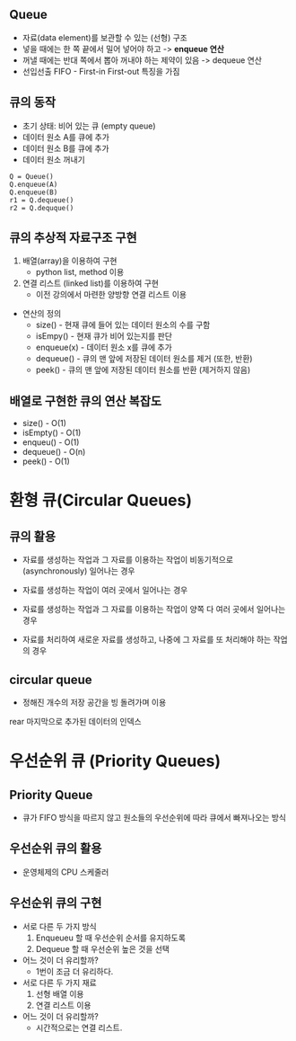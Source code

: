 Queue
-------
- 자료(data element)를 보관할 수 있는 (선형) 구조
- 넣을 때에는 한 쪽 끝에서 밀어 넣어야 하고 -> **enqueue 연산**
- 꺼낼 때에는 반대 쪽에서 뽑아 꺼내야 하는 제약이 있음 -> dequeue 연산
- 선입선출 FIFO - First-in First-out 특징을 가짐

큐의 동작
-------
- 초기 상태: 비어 있는 큐 (empty queue)
- 데이터 원소 A를 큐에 추가
- 데이터 원소 B를 큐에 추가
- 데이터 원소 꺼내기
```
Q = Queue()
Q.enqueue(A)
Q.enqueue(B)
r1 = Q.dequeue()
r2 = Q.dequque()
```

큐의 추상적 자료구조 구현
--------
1. 배열(array)을 이용하여 구현
	- python list, method 이용
2. 연결 리스트 (linked list)를 이용하여 구현
	- 이전 강의에서 마련한 양방향 연결 리스트 이용

- 연산의 정의
	- size() - 현재 큐에 들어 있는 데이터 원소의 수를 구함
	- isEmpy() - 현재 큐가 비어 있는지를 판단
	- enqueue(x) - 데이터 원소 x를 큐에 추가 
	- dequeue() - 큐의 맨 앞에 저장된 데이터 원소를 제거 (또한, 반환)
	- peek() - 큐의 맨 앞에 저장된 데이터 원소를 반환 (제거하지 않음)

배열로 구현한 큐의 연산 복잡도
----------
- size() - O(1)
- isEmpty() - O(1)
- enqueu() - O(1)
- dequeue() - O(n)
- peek() - O(1)

환형 큐(Circular Queues)
============

큐의 활용
-----------
- 자료를 생성하는 작업과 그 자료를 이용하는 작업이 비동기적으로(asynchronously) 일어나는 경우
- 자료를 생성하는 작업이 여러 곳에서 일어나는 경우

- 자료를 생성하는 작업과 그 자료를 이용하는 작업이 양쪽 다 여러 곳에서 일어나는 경우
- 자료를 처리하여 새로운 자료를 생성하고, 나중에 그 자료를 또 처리해야 하는 작업의 경우

circular queue
-------
- 정해진 개수의 저장 공간을 빙 돌려가며 이용

rear 마지막으로 추가된 데이터의 인덱스

우선순위 큐 (Priority Queues)
===========
Priority Queue
--------
- 큐가 FIFO 방식을 따르지 않고 원소들의 우선순위에 따라 큐에서 빠져나오는 방식

우선순위 큐의 활용
--------
- 운영체제의 CPU 스케줄러

우선순위 큐의 구현
-------
- 서로 다른 두 가지 방식
	1. Enqueueu 할 때 우선순위 순서를 유지하도록
	2. Dequeue 할 때 우선순위 높은 것을 선택
- 어느 것이 더 유리할까? 
	- 1번이 조금 더 유리하다. 
- 서로 다른 두 가지 재료
	1. 선형 배열 이용
	2. 연결 리스트 이용
- 어느 것이 더 유리할까?
	- 시간적으로는 연결 리스트.
